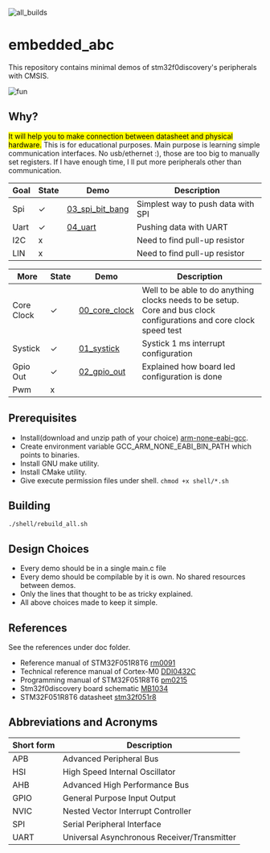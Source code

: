 ![all_builds](https://github.com/aslansq/embedded_abc/actions/workflows/c-cpp.yml/badge.svg)

# embedded_abc
This repository contains minimal demos of stm32f0discovery's peripherals with CMSIS.

![fun](./doc/boardFun.gif "fun")  

## Why?
<mark>It will help you to make connection between datasheet and physical hardware.</mark>
This is for educational purposes. Main purpose is learning simple communication interfaces. No usb/ethernet :), those are too big to manually set registers. If I have enough time, I ll put more peripherals other than communication.

|Goal|State|Demo|Description|
|-|-|-|-|
|Spi|&#x2713;|[03_spi_bit_bang](./03_spi_bit_bang/README.md)|Simplest way to push data with SPI|
|Uart|&#x2713;|[04_uart](./04_uart/README.md)|Pushing data with UART|
|I2C|x||Need to find pull-up resistor|
|LIN|x||Need to find pull-up resistor|

|More|State|Demo|Description|
|-|-|-|-|
|Core Clock|&#x2713;|[00_core_clock](./00_core_clk/README.md)|Well to be able to do anything clocks needs to be setup. Core and bus clock configurations and core clock speed test|
|Systick|&#x2713;|[01_systick](./01_systick/README.md)|Systick 1 ms interrupt configuration|
|Gpio Out|&#x2713;|[02_gpio_out](./02_gpio_out/README.md)|Explained how board led configuration is done|
|Pwm|x|||

## Prerequisites
* Install(download and unzip path of your choice) [arm-none-eabi-gcc](https://developer.arm.com/tools-and-software/open-source-software/developer-tools/gnu-toolchain/gnu-rm/downloads).
* Create environment variable GCC_ARM_NONE_EABI_BIN_PATH which points to binaries.
* Install GNU make utility.
* Install CMake utility.
* Give execute permission files under shell. ```chmod +x shell/*.sh```

## Building
```
./shell/rebuild_all.sh
```
## Design Choices
* Every demo should be in a single main.c file
* Every demo should be compilable by it is own. No shared resources between demos.
* Only the lines that thought to be as tricky explained.
* All above choices made to keep it simple.

## References
See the references under doc folder.
* Reference manual of STM32F051R8T6 [rm0091](./doc/rm0091-stm32f0x1stm32f0x2stm32f0x8-advanced-armbased-32bit-mcus-stmicroelectronics.pdf)
* Technical reference manual of Cortex-M0 [DDI0432C](./doc/DDI0432C_cortex_m0_r0p0_trm.pdf)
* Programming manual of STM32F051R8T6 [pm0215](./doc/pm0215-stm32f0-series-cortexm0-programming-manual-stmicroelectronics.pdf)
* Stm32f0discovery board schematic [MB1034](./doc/MB1034.pdf)
* STM32F051R8T6 datasheet [stm32f051r8](./doc/stm32f051r8.pdf)

## Abbreviations and Acronyms
|Short form|Description|
|-|-|
|APB|Advanced Peripheral Bus|
|HSI|High Speed Internal Oscillator|
|AHB|Advanced High Performance Bus|
|GPIO|General Purpose Input Output|
|NVIC|Nested Vector Interrupt Controller|
|SPI|Serial Peripheral Interface|
|UART|Universal Asynchronous Receiver/Transmitter|
